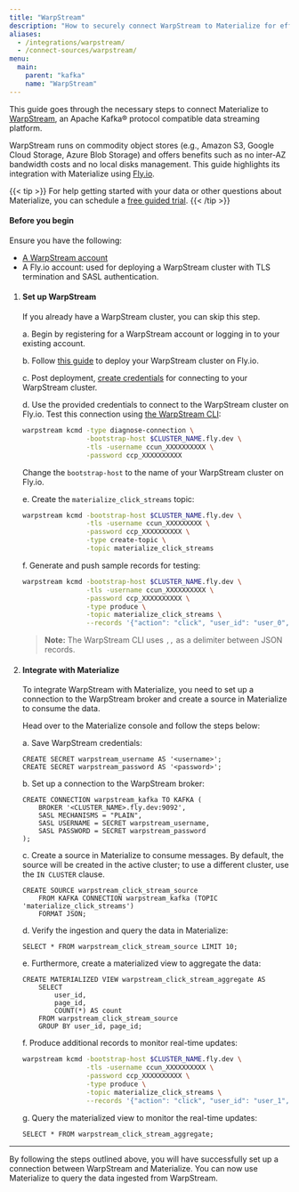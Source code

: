 ```yaml
---
title: "WarpStream"
description: "How to securely connect WarpStream to Materialize for efficient data streaming."
aliases:
  - /integrations/warpstream/
  - /connect-sources/warpstream/
menu:
  main:
    parent: "kafka"
    name: "WarpStream"
---
```


[//]: # "TODO(morsapaes) The Kafka guides need to be rewritten for consistency
with the Postgres ones. We should include spill to disk in the guidance then."

This guide goes through the necessary steps to connect Materialize to
[WarpStream](https://www.warpstream.com/), an Apache Kafka® protocol compatible
data streaming platform.

WarpStream runs on commodity object stores (e.g., Amazon S3, Google Cloud
Storage, Azure Blob Storage) and offers benefits such as no inter-AZ bandwidth
costs and no local disks management. This guide highlights its integration with
Materialize using [Fly.io](https://fly.io/).

{{< tip >}}
For help getting started with your data or other questions about Materialize, you can schedule a [free guided trial](https://materialize.com/demo/?utm_campaign=General&utm_source=documentation).
{{< /tip >}}

#### Before you begin

Ensure you have the following:

-   [A WarpStream account](https://console.warpstream.com/signup)
-   A Fly.io account: used for deploying a WarpStream cluster with TLS termination
    and SASL authentication.

1. #### Set up WarpStream

    If you already have a WarpStream cluster, you can skip this step.

    a. Begin by registering for a WarpStream account or logging in to your
    existing account.

    b. Follow [this guide](https://github.com/warpstreamlabs/warpstream-fly-io-template)
    to deploy your WarpStream cluster on Fly.io.

    c. Post deployment, [create credentials](https://docs.warpstream.com/warpstream/how-to/configure-the-warpstream-agent-for-production/configure-authentication-for-the-warpstream-agent#sasl-authentication)
    for connecting to your WarpStream cluster.

    d. Use the provided credentials to connect to the WarpStream cluster on
    Fly.io. Test this connection using [the WarpStream CLI](https://docs.warpstream.com/warpstream/install-the-warpstream-agent):

    ```bash
    warpstream kcmd -type diagnose-connection \
                    -bootstrap-host $CLUSTER_NAME.fly.dev \
                    -tls -username ccun_XXXXXXXXXX \
                    -password ccp_XXXXXXXXXX
    ```

    Change the `bootstrap-host` to the name of your WarpStream cluster on
    Fly.io.

    e. Create the `materialize_click_streams` topic:

    ```bash
    warpstream kcmd -bootstrap-host $CLUSTER_NAME.fly.dev \
                    -tls -username ccun_XXXXXXXXX \
                    -password ccp_XXXXXXXXXX \
                    -type create-topic \
                    -topic materialize_click_streams
    ```

    f. Generate and push sample records for testing:

    ```bash
    warpstream kcmd -bootstrap-host $CLUSTER_NAME.fly.dev \
                    -tls -username ccun_XXXXXXXXXX \
                    -password ccp_XXXXXXXXXX \
                    -type produce \
                    -topic materialize_click_streams \
                    --records '{"action": "click", "user_id": "user_0", "page_id": "home"},,{"action": "hover", "user_id": "user_0", "page_id": "home"},,{"action": "scroll", "user_id": "user_0", "page_id": "home"}'
    ```

    > **Note:** The WarpStream CLI uses `,,` as a delimiter between JSON records.

2. #### Integrate with Materialize

    To integrate WarpStream with Materialize, you need to set up a connection to
    the WarpStream broker and create a source in Materialize to consume the
    data.

    Head over to the Materialize console and follow the steps below:

    a. Save WarpStream credentials:

    ```mzsql
    CREATE SECRET warpstream_username AS '<username>';
    CREATE SECRET warpstream_password AS '<password>';
    ```

    b. Set up a connection to the WarpStream broker:

    ```mzsql
    CREATE CONNECTION warpstream_kafka TO KAFKA (
        BROKER '<CLUSTER_NAME>.fly.dev:9092',
        SASL MECHANISMS = "PLAIN",
        SASL USERNAME = SECRET warpstream_username,
        SASL PASSWORD = SECRET warpstream_password
    );
    ```

    c. Create a source in Materialize to consume messages. By default, the
    source will be created in the active cluster; to use a different cluster,
    use the `IN CLUSTER` clause.

    ```mzsql
    CREATE SOURCE warpstream_click_stream_source
        FROM KAFKA CONNECTION warpstream_kafka (TOPIC 'materialize_click_streams')
        FORMAT JSON;
    ```

    d. Verify the ingestion and query the data in Materialize:

    ```mzsql
    SELECT * FROM warpstream_click_stream_source LIMIT 10;
    ```

    e. Furthermore, create a materialized view to aggregate the data:

    ```mzsql
    CREATE MATERIALIZED VIEW warpstream_click_stream_aggregate AS
        SELECT
            user_id,
            page_id,
            COUNT(*) AS count
        FROM warpstream_click_stream_source
        GROUP BY user_id, page_id;
    ```

    f. Produce additional records to monitor real-time updates:

    ```bash
    warpstream kcmd -bootstrap-host $CLUSTER_NAME.fly.dev \
                    -tls -username ccun_XXXXXXXXXX \
                    -password ccp_XXXXXXXXXX \
                    -type produce \
                    -topic materialize_click_streams \
                    --records '{"action": "click", "user_id": "user_1", "page_id": "home"}'
    ```

    g. Query the materialized view to monitor the real-time updates:

    ```mzsql
    SELECT * FROM warpstream_click_stream_aggregate;
    ```

---

By following the steps outlined above, you will have successfully set up a
connection between WarpStream and Materialize. You can now use Materialize to
query the data ingested from WarpStream.
